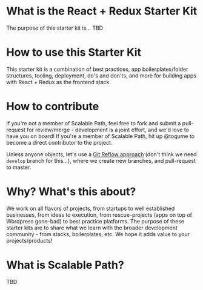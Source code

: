 # What is the React + Redux Starter Kit
The purpose of this starter kit is... TBD

# How to use this Starter Kit
This starter kit is a combination of best practices, app boilerplates/folder structures, tooling, deployment, do's and don'ts, and more for building apps with React + Redux as the frontend stack.

# How to contribute
If you're not a member of Scalable Path, feel free to fork and submit a pull-request for review/merge - development is a joint effort, and we'd love to have you on board! If you're a member of Scalable Path, hit up @togume to become a direct contributor to the project.

Unless anyone objects, let's use a [Git Reflow approach](https://github.com/reenhanced/gitreflow) (don't think we need `develop` branch for this...), where we create new branches, and pull-request to master.

# Why? What's this about?
We work on all flavors of projects, from startups to well established businesses, from ideas to execution, from rescue-projects (apps on top of Wordpress gone-bad) to best practice platforms. The purpose of these starter kits are to share what we learn with the broader development community - from stacks, boilerplates, etc. We hope it adds value to your projects/products!

# What is Scalable Path?
TBD
